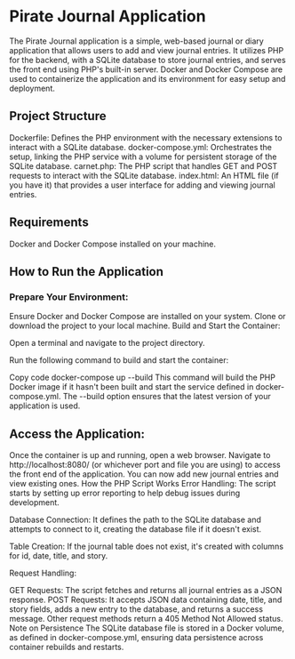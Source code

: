 # Pirate Journal Application
The Pirate Journal application is a simple, web-based journal or diary application that allows users to add and view journal entries. It utilizes PHP for the backend, with a SQLite database to store journal entries, and serves the front end using PHP's built-in server. Docker and Docker Compose are used to containerize the application and its environment for easy setup and deployment.

## Project Structure
Dockerfile: Defines the PHP environment with the necessary extensions to interact with a SQLite database.
docker-compose.yml: Orchestrates the setup, linking the PHP service with a volume for persistent storage of the SQLite database.
carnet.php: The PHP script that handles GET and POST requests to interact with the SQLite database.
index.html: An HTML file (if you have it) that provides a user interface for adding and viewing journal entries.

## Requirements
Docker and Docker Compose installed on your machine.
## How to Run the Application
### Prepare Your Environment:

Ensure Docker and Docker Compose are installed on your system.
Clone or download the project to your local machine.
Build and Start the Container:

Open a terminal and navigate to the project directory.

Run the following command to build and start the container:

Copy code
docker-compose up --build
This command will build the PHP Docker image if it hasn't been built and start the service defined in docker-compose.yml. The --build option ensures that the latest version of your application is used.

## Access the Application:

Once the container is up and running, open a web browser.
Navigate to http://localhost:8080/ (or whichever port and file you are using) to access the front end of the application.
You can now add new journal entries and view existing ones.
How the PHP Script Works
Error Handling: The script starts by setting up error reporting to help debug issues during development.

Database Connection: It defines the path to the SQLite database and attempts to connect to it, creating the database file if it doesn't exist.

Table Creation: If the journal table does not exist, it's created with columns for id, date, title, and story.

Request Handling:

GET Requests: The script fetches and returns all journal entries as a JSON response.
POST Requests: It accepts JSON data containing date, title, and story fields, adds a new entry to the database, and returns a success message.
Other request methods return a 405 Method Not Allowed status.
Note on Persistence
The SQLite database file is stored in a Docker volume, as defined in docker-compose.yml, ensuring data persistence across container rebuilds and restarts.

